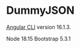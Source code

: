 # DummyJSON

[Angular CLI](https://github.com/angular/angular-cli) version 16.1.3.

Node 18.15
Bootstrap 5.3.1